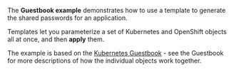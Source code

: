 The **Guestbook example**  demonstrates how to use a template to generate the shared passwords for an application.

Templates let you parameterize a set of Kubernetes and OpenShift objects all at once, and then **apply** them.

The example is based on the [Kubernetes Guestbook](https://github.com/GoogleCloudPlatform/kubernetes/blob/master/examples/guestbook/README.md) - see the Guestbook for more descriptions of how the individual objects work together.